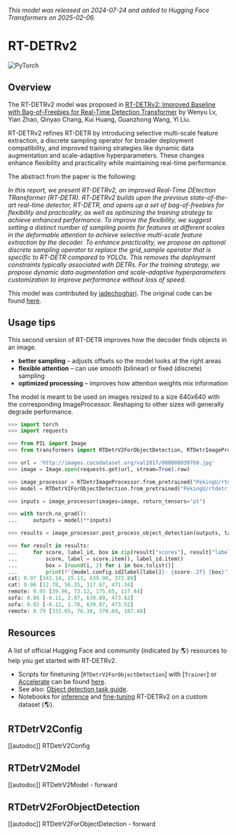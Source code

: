 <!--Copyright 2025 The HuggingFace Team. All rights reserved.

Licensed under the Apache License, Version 2.0 (the "License"); you may not use this file except in compliance with
the License. You may obtain a copy of the License at

http://www.apache.org/licenses/LICENSE-2.0

Unless required by applicable law or agreed to in writing, software distributed under the License is distributed on
an "AS IS" BASIS, WITHOUT WARRANTIES OR CONDITIONS OF ANY KIND, either express or implied. See the License for the
specific language governing permissions and limitations under the License.

⚠️ Note that this file is in Markdown but contain specific syntax for our doc-builder (similar to MDX) that may not be
rendered properly in your Markdown viewer.

-->
*This model was released on 2024-07-24 and added to Hugging Face Transformers on 2025-02-06.*

# RT-DETRv2

<div class="flex flex-wrap space-x-1">
<img alt="PyTorch" src="https://img.shields.io/badge/PyTorch-DE3412?style=flat&logo=pytorch&logoColor=white">
</div>

## Overview

The RT-DETRv2 model was proposed in [RT-DETRv2: Improved Baseline with Bag-of-Freebies for Real-Time Detection Transformer](https://huggingface.co/papers/2407.17140) by Wenyu Lv, Yian Zhao, Qinyao Chang, Kui Huang, Guanzhong Wang, Yi Liu.

RT-DETRv2 refines RT-DETR by introducing selective multi-scale feature extraction, a discrete sampling operator for broader deployment compatibility, and improved training strategies like dynamic data augmentation and scale-adaptive hyperparameters. These changes enhance flexibility and practicality while maintaining real-time performance.

The abstract from the paper is the following:

*In this report, we present RT-DETRv2, an improved Real-Time DEtection TRansformer (RT-DETR). RT-DETRv2 builds upon the previous state-of-the-art real-time detector, RT-DETR, and opens up a set of bag-of-freebies for flexibility and practicality, as well as optimizing the training strategy to achieve enhanced performance. To improve the flexibility, we suggest setting a distinct number of sampling points for features at different scales in the deformable attention to achieve selective multi-scale feature extraction by the decoder. To enhance practicality, we propose an optional discrete sampling operator to replace the grid_sample operator that is specific to RT-DETR compared to YOLOs. This removes the deployment constraints typically associated with DETRs. For the training strategy, we propose dynamic data augmentation and scale-adaptive hyperparameters customization to improve performance without loss of speed.*

This model was contributed by [jadechoghari](https://huggingface.co/jadechoghari).
The original code can be found [here](https://github.com/lyuwenyu/RT-DETR).

## Usage tips

This second version of RT-DETR improves how the decoder finds objects in an image.

- **better sampling** – adjusts offsets so the model looks at the right areas
- **flexible attention** – can use smooth (bilinear) or fixed (discrete) sampling
- **optimized processing** – improves how attention weights mix information

The model is meant to be used on images resized to a size 640x640 with the corresponding ImageProcessor. Reshaping to other sizes will generally degrade performance.

```py
>>> import torch
>>> import requests

>>> from PIL import Image
>>> from transformers import RTDetrV2ForObjectDetection, RTDetrImageProcessor

>>> url = 'http://images.cocodataset.org/val2017/000000039769.jpg'
>>> image = Image.open(requests.get(url, stream=True).raw)

>>> image_processor = RTDetrImageProcessor.from_pretrained("PekingU/rtdetr_v2_r18vd")
>>> model = RTDetrV2ForObjectDetection.from_pretrained("PekingU/rtdetr_v2_r18vd")

>>> inputs = image_processor(images=image, return_tensors="pt")

>>> with torch.no_grad():
...     outputs = model(**inputs)

>>> results = image_processor.post_process_object_detection(outputs, target_sizes=torch.tensor([(image.height, image.width)]), threshold=0.5)

>>> for result in results:
...     for score, label_id, box in zip(result["scores"], result["labels"], result["boxes"]):
...         score, label = score.item(), label_id.item()
...         box = [round(i, 2) for i in box.tolist()]
...         print(f"{model.config.id2label[label]}: {score:.2f} {box}")
cat: 0.97 [341.14, 25.11, 639.98, 372.89]
cat: 0.96 [12.78, 56.35, 317.67, 471.34]
remote: 0.95 [39.96, 73.12, 175.65, 117.44]
sofa: 0.86 [-0.11, 2.97, 639.89, 473.62]
sofa: 0.82 [-0.12, 1.78, 639.87, 473.52]
remote: 0.79 [333.65, 76.38, 370.69, 187.48]
```

## Resources

A list of official Hugging Face and community (indicated by 🌎) resources to help you get started with RT-DETRv2.

<PipelineTag pipeline="object-detection"/>

- Scripts for finetuning [`RTDetrV2ForObjectDetection`] with [`Trainer`] or [Accelerate](https://huggingface.co/docs/accelerate/index) can be found [here](https://github.com/huggingface/transformers/tree/main/examples/pytorch/object-detection).
- See also: [Object detection task guide](../tasks/object_detection).
- Notebooks for [inference](https://github.com/qubvel/transformers-notebooks/blob/main/notebooks/RT_DETR_v2_inference.ipynb) and [fine-tuning](https://github.com/qubvel/transformers-notebooks/blob/main/notebooks/RT_DETR_v2_finetune_on_a_custom_dataset.ipynb) RT-DETRv2 on a custom dataset (🌎).

## RTDetrV2Config

[[autodoc]] RTDetrV2Config

## RTDetrV2Model

[[autodoc]] RTDetrV2Model
    - forward

## RTDetrV2ForObjectDetection

[[autodoc]] RTDetrV2ForObjectDetection
    - forward
